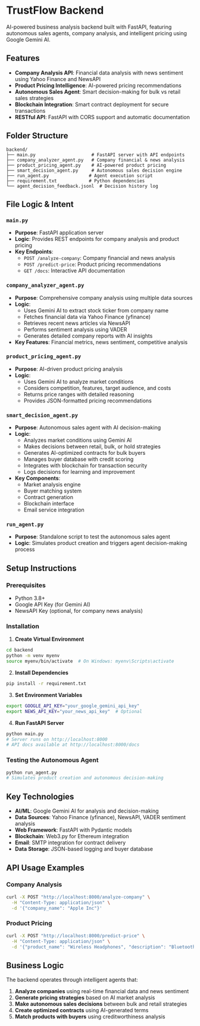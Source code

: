# TrustFlow Backend

AI-powered business analysis backend built with FastAPI, featuring autonomous sales agents, company analysis, and intelligent pricing using Google Gemini AI.

## Features

- **Company Analysis API**: Financial data analysis with news sentiment using Yahoo Finance and NewsAPI
- **Product Pricing Intelligence**: AI-powered pricing recommendations
- **Autonomous Sales Agent**: Smart decision-making for bulk vs retail sales strategies
- **Blockchain Integration**: Smart contract deployment for secure transactions
- **RESTful API**: FastAPI with CORS support and automatic documentation

## Folder Structure

```
backend/
├── main.py                     # FastAPI server with API endpoints
├── company_analyzer_agent.py   # Company financial & news analysis
├── product_pricing_agent.py    # AI-powered product pricing
├── smart_decision_agent.py     # Autonomous sales decision engine
├── run_agent.py               # Agent execution script
├── requirement.txt            # Python dependencies
└── agent_decision_feedback.jsonl  # Decision history log
```

## File Logic & Intent

### `main.py`
- **Purpose**: FastAPI application server
- **Logic**: Provides REST endpoints for company analysis and product pricing
- **Key Endpoints**:
  - `POST /analyze-company`: Company financial and news analysis
  - `POST /predict-price`: Product pricing recommendations
  - `GET /docs`: Interactive API documentation

### `company_analyzer_agent.py`
- **Purpose**: Comprehensive company analysis using multiple data sources
- **Logic**: 
  - Uses Gemini AI to extract stock ticker from company name
  - Fetches financial data via Yahoo Finance (yfinance)
  - Retrieves recent news articles via NewsAPI
  - Performs sentiment analysis using VADER
  - Generates detailed company reports with AI insights
- **Key Features**: Financial metrics, news sentiment, competitive analysis

### `product_pricing_agent.py`
- **Purpose**: AI-driven product pricing analysis
- **Logic**:
  - Uses Gemini AI to analyze market conditions
  - Considers competition, features, target audience, and costs
  - Returns price ranges with detailed reasoning
  - Provides JSON-formatted pricing recommendations

### `smart_decision_agent.py`
- **Purpose**: Autonomous sales agent with AI decision-making
- **Logic**:
  - Analyzes market conditions using Gemini AI
  - Makes decisions between retail, bulk, or hold strategies
  - Generates AI-optimized contracts for bulk buyers
  - Manages buyer database with credit scoring
  - Integrates with blockchain for transaction security
  - Logs decisions for learning and improvement
- **Key Components**:
  - Market analysis engine
  - Buyer matching system
  - Contract generation
  - Blockchain interface
  - Email service integration

### `run_agent.py`
- **Purpose**: Standalone script to test the autonomous sales agent
- **Logic**: Simulates product creation and triggers agent decision-making process

## Setup Instructions

### Prerequisites
- Python 3.8+
- Google API Key (for Gemini AI)
- NewsAPI Key (optional, for company news analysis)

### Installation

1. **Create Virtual Environment**
```bash
cd backend
python -m venv myenv
source myenv/bin/activate  # On Windows: myenv\Scripts\activate
```

2. **Install Dependencies**
```bash
pip install -r requirement.txt
```

3. **Set Environment Variables**
```bash
export GOOGLE_API_KEY="your_google_gemini_api_key"
export NEWS_API_KEY="your_news_api_key"  # Optional
```

4. **Run FastAPI Server**
```bash
python main.py
# Server runs on http://localhost:8000
# API docs available at http://localhost:8000/docs
```

### Testing the Autonomous Agent
```bash
python run_agent.py
# Simulates product creation and autonomous decision-making
```

## Key Technologies

- **AI/ML**: Google Gemini AI for analysis and decision-making
- **Data Sources**: Yahoo Finance (yfinance), NewsAPI, VADER sentiment analysis
- **Web Framework**: FastAPI with Pydantic models
- **Blockchain**: Web3.py for Ethereum integration
- **Email**: SMTP integration for contract delivery
- **Data Storage**: JSON-based logging and buyer database

## API Usage Examples

### Company Analysis
```bash
curl -X POST "http://localhost:8000/analyze-company" \
  -H "Content-Type: application/json" \
  -d '{"company_name": "Apple Inc"}'
```

### Product Pricing
```bash
curl -X POST "http://localhost:8000/predict-price" \
  -H "Content-Type: application/json" \
  -d '{"product_name": "Wireless Headphones", "description": "Bluetooth 5.0, noise cancelling"}'
```

## Business Logic

The backend operates through intelligent agents that:

1. **Analyze companies** using real-time financial data and news sentiment
2. **Generate pricing strategies** based on AI market analysis
3. **Make autonomous sales decisions** between bulk and retail strategies
4. **Create optimized contracts** using AI-generated terms
5. **Match products with buyers** using creditworthiness analysis
